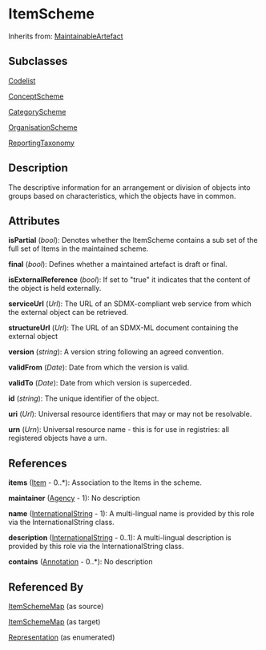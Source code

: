 
# ItemScheme

Inherits from: [MaintainableArtefact](MaintainableArtefact.md)

## Subclasses

[Codelist](../Codelists/Codelist.md)

[ConceptScheme](../ConceptSchemes/ConceptScheme.md)

[CategoryScheme](../CategorySchemes/CategoryScheme.md)

[OrganisationScheme](../OrganisationSchemes/OrganisationScheme.md)

[ReportingTaxonomy](../ReportingTaxonomies/ReportingTaxonomy.md)



## Description

The descriptive information for an arrangement or division of objects into groups based on characteristics, which the objects have in common.


## Attributes

**isPartial** (*bool*): Denotes whether the ItemScheme contains a sub set of the full set of Items in the maintained scheme.

**final** (*bool*): Defines whether a maintained artefact is draft or final.

**isExternalReference** (*bool*): If set to "true" it indicates that the content of the object is held externally.

**serviceUrl** (*Url*): The URL of an SDMX-compliant web service from which the external object can be retrieved.

**structureUrl** (*Url*): The URL of an SDMX-ML document containing the external object

**version** (*string*): A version string following an agreed convention.

**validFrom** (*Date*): Date from which the version is valid.

**validTo** (*Date*): Date from which version is superceded.

**id** (*string*): The unique identifier of the object.

**uri** (*Url*): Universal resource identifiers that may or may not be resolvable.

**urn** (*Urn*): Universal resource name - this is for use in registries: all registered objects have a urn.



## References

**items** ([Item](Item.md) - 0..*): Association to the Items in the scheme.

**maintainer** ([Agency](../OrganisationSchemes/Agency.md) - 1): No description

**name** ([InternationalString](InternationalString.md) - 1): A multi-lingual name is provided by this role via the InternationalString class.

**description** ([InternationalString](InternationalString.md) - 0..1): A multi-lingual description is provided by this role via the InternationalString class.

**contains** ([Annotation](Annotation.md) - 0..*): No description



## Referenced By

[ItemSchemeMap](../ItemSchemeMaps/ItemSchemeMap.md) (as source)

[ItemSchemeMap](../ItemSchemeMaps/ItemSchemeMap.md) (as target)

[Representation](Representation.md) (as enumerated)


